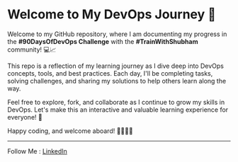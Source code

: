 # Welcome to My DevOps Journey 🚀

Welcome to my GitHub repository, where I am documenting my progress in the **#90DaysOfDevOps Challenge** with the **#TrainWithShubham** community! 💻📈

This repo is a reflection of my learning journey as I dive deep into DevOps concepts, tools, and best practices. Each day, I'll be completing tasks, solving challenges, and sharing my solutions to help others learn along the way.

Feel free to explore, fork, and collaborate as I continue to grow my skills in DevOps. Let's make this an interactive and valuable learning experience for everyone! 🌟

Happy coding, and welcome aboard! 👩‍💻👨‍💻

---

Follow Me : [LinkedIn](https://www.linkedin.com/in/urvish-suhagiya-b19a89266/)
